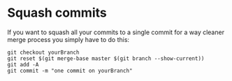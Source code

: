 # Squash commits

If you want to squash all your commits to a single commit for a way cleaner merge process you simply have to do this:

```
git checkout yourBranch
git reset $(git merge-base master $(git branch --show-current))
git add -A
git commit -m "one commit on yourBranch"
```

